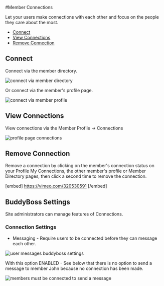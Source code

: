 #Member Connections

Let your users make connections with each other and focus on the people they care about the most.

*   [Connect](#connect)
*   [View Connections](#view-connections)
*   [Remove Connection](#remove-connection)

Connect<a name="connect"></a>
-------

Connect via the member directory.

![connect via member directory](https://www.dropbox.com/s/1k8sfdf8dj3iu4k/connect1.jpg?raw=1)

Or connect via the member's profile page.

![connect via member profile](https://www.dropbox.com/s/2mk3jpn5wifo9y6/connect2.jpg?raw=1)

View Connections<a name="view-connections"></a>
----------------

View connections via the Member Profile -> Connections

![profile page connections](https://www.dropbox.com/s/zmdgu63bqay9odx/profileconnections-1-1024x846.jpg?raw=1)

Remove Connection<a name="remove-connection"></a>
-----------------

Remove a connection by clicking on the member's connection status on your Profile My Connections, the other member's profile or Member Directory pages, then click a second time to remove the connection.

[embed] https://vimeo.com/320530591 [/embed]

BuddyBoss Settings<a name="buddyboss-settings"></a>
------------------

Site administrators can manage features of Connections.

### Connection Settings<a name="connection-settings"></a>
*   Messaging - Require users to be connected before they can message each other.

![user messages buddyboss settings](https://www.dropbox.com/s/h9zoija4g3pu0ip/userconnectionsbuddybosssettings.jpg?raw=1)

With this option ENABLED - See below that there is no option to send a message to member John because no connection has been made.

![members must be connected to send a message](https://www.dropbox.com/s/pc1vgcy0bm4qnjh/privatemessagemustbeconnected.jpg?raw=1)